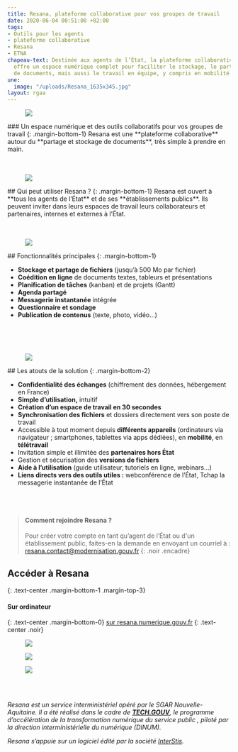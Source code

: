 ```yaml
---
title: Resana, plateforme collaborative pour vos groupes de travail
date: 2020-06-04 00:51:00 +02:00
tags:
- Outils pour les agents
- plateforme collaborative
- Resana
- ETNA
chapeau-text: Destinée aux agents de l’État, la plateforme collaborative Resana leur
  offre un espace numérique complet pour faciliter le stockage, le partage et la coédition
  de documents, mais aussi le travail en équipe, y compris en mobilité.
une:
  image: "/uploads/Resana_1635x345.jpg"
layout: rgaa
---
```


<figure class='image-left' style='width: 8%;'>
<img src="/uploads/picto-ordi.png"/>
</figure>### Un espace numérique et des outils collaboratifs pour vos groupes de travail
{: .margin-bottom-1}
Resana est une **plateforme collaborative** autour du **partage et stockage de documents**, très simple à prendre en main.
<br>
<br>
<br>

<figure class='image-left' style='width: 6%;'>
<img src="/uploads/group-bleu.png"/>
</figure>## Qui peut utiliser Resana ?
{: .margin-bottom-1}
Resana est ouvert à **tous les agents de l’État** et de ses **établissements publics**. Ils peuvent inviter dans leurs espaces de travail leurs collaborateurs et partenaires, internes et externes à l’État.
<br>
<br>
<br>

<figure class='image-left' style='width: 6%;'>
<img src="/uploads/picto-intervention.png"/>
</figure>## Fonctionnalités principales
{: .margin-bottom-1}

* **Stockage et partage de fichiers** (jusqu’à 500 Mo par fichier)
* **Coédition en ligne** de documents textes, tableurs et présentations
* **Planification de tâches** (kanban) et de projets (Gantt)
* **Agenda partagé**
* **Messagerie instantanée** intégrée
* **Questionnaire et sondage**
* **Publication de contenus** (texte, photo, vidéo...)
<br>
<br>
<br>

<figure class='image-left' style='width: 6%;'>
<img src="/uploads/Atout.png"/>
</figure>## Les atouts de la solution
{: .margin-bottom-2}

* **Confidentialité des échanges** (chiffrement des données, hébergement en France)
* **Simple d’utilisation,** intuitif
* **Création d’un espace de travail en 30 secondes**
* **Synchronisation des fichiers** et dossiers directement vers son poste de travail
* Accessible à tout moment depuis **différents appareils** (ordinateurs via navigateur ; smartphones, tablettes via apps dédiées), en **mobilité**, en **télétravail**
* Invitation simple et illimitée des **partenaires hors État**
* Gestion et sécurisation des **versions de fichiers**
* **Aide à l’utilisation** (guide utilisateur, tutoriels en ligne, webinars…)
* **Liens directs vers des outils utiles :** webconférence de l’État, Tchap la messagerie instantanée de l’État
<br>
<br>


> #### Comment rejoindre Resana ?
> 
> Pour créer votre compte en tant qu’agent de l’État ou d'un établissement public, faites-en la demande en envoyant un courriel à : <a href="mailto:resana.contact@modernisation.gouv.fr?subject=Demande de création de compte sur Resana&amp;body=Bonjour, je souhaite rejoindre la plateforme collaborative Resana dans le cadre de XXXX">resana.contact@modernisation.gouv.fr</a>
{: .noir .encadre}

## Accéder à Resana
{: .text-center .margin-bottom-1 .margin-top-3}

#### Sur ordinateur
{: .text-center .margin-bottom-0}
[sur resana.numerique.gouv.fr](https://resana.numerique.gouv.fr/)
{: .text-center .noir}
<a href="https://resana.numerique.gouv.fr/" alt="Tchap version web"><figure class='image-center' style='width: 10%;'><img src="/uploads/monitor.png"></figure></a>
<a href="https://play.google.com/store/apps/details?id=com.ionicframework.resana2377483&hl=fr" alt="Télécharger l'application sur Google play"><figure class='image-center' style='width: 30%;'><img src="/uploads/googleplay.png"></figure></a>
<a href="https://apps.apple.com/fr/app/resana/id1443845334" alt="Télécharger l'application sur l'Appstore"><figure class='image-center' style='width: 30%;'><img src="/uploads/appstore.png"></figure></a>

<br>
<br>

*Resana est un service interministériel opéré par le SGAR Nouvelle-Aquitaine. Il a été réalisé dans le cadre de **[TECH.GOUV](https://www.numerique.gouv.fr/publications/tech-gouv-strategie-et-feuille-de-route-2019-2021/)**, le programme d’accélération de la transformation numérique du service public , piloté par la direction interministérielle du numérique (DINUM).*

*Resana s’appuie sur un logiciel édité par la société [InterStis](https://interstis.fr/).* <br>